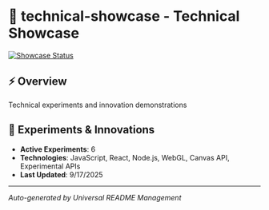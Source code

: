 # 🔬 technical-showcase - Technical Showcase

[![Showcase Status](https://img.shields.io/badge/Showcase-Active-purple)](https://github.com/DevPersonalHub/technical-showcase)

## ⚡ Overview

Technical experiments and innovation demonstrations

## 🧪 Experiments & Innovations
- **Active Experiments**: 6
- **Technologies**: JavaScript, React, Node.js, WebGL, Canvas API, Experimental APIs
- **Last Updated**: 9/17/2025

---

*Auto-generated by Universal README Management*